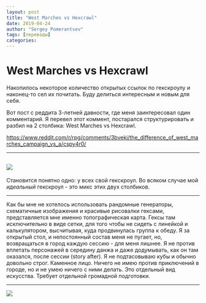 ```yaml
---
layout: post
title: "West Marches vs Hexcrawl"
date: 2019-04-24
author: "Sergey Pomerantsev"
tags: [переводы]
categories:
---
```


# West Marches vs Hexcrawl

Накопилось некоторое количество открытых ссылок по гекскроулу и наконец-то сел их почитать. Буду делиться интересным и новым для себя.

Вот пост с реддита 3-летней давности, где меня заинтересовал один комментарий. Я перевел этот коммент, постарался структурировать и разбил на 2 столбика: West Marches vs Hexcrawl.

https://www.reddit.com/r/rpg/comments/3bveki/the_difference_of_west_marches_campaign_vs_a/cspy4r0/

----------
![](https://paper-attachments.dropbox.com/s_70F74CDB9C58412E17DCCDDE66F1ED4DF95AE98CCB29ADEA51443CDBA098D9F0_1586019795094_file.png)
----------
Становится понятно одно: у всех свой гекскроул. Во всяком случае мой _идеальный_ гекскроул - это микс этих двух столбиков.

----------

Как бы мне не хотелось использовать рандомные генераторы, схематичные изображения и красивые рисовалки гексами, представляется мне именно топографическая карта. Гексы там исключительно в виде сетки, для того чтобы не сидеть с линейкой и калькулятором, высчитывая, куда продвинулась группа к обеду.
Я за открытый стол, и непостоянный состав меня не пугает, но, возвращаться в город каждую сессию - для меня лишнее. Я не против вплетать персонажей в середину данжа и даже додумывать, как он там оказался, после сессии (story after).
Я не подтасовываю кубы и обычно довольно строг. Каменное лицо.
Ничего не имею против приключений в городе, но и не умею ничего с ними делать. Это отдельный вид искусства. Требует отдельной громадной подготовки.

----------

![](https://paper-attachments.dropbox.com/s_70F74CDB9C58412E17DCCDDE66F1ED4DF95AE98CCB29ADEA51443CDBA098D9F0_1586019958191_file.png)

